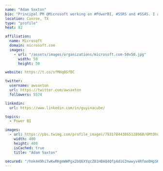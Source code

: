 ```yaml
---
name: "Adam Saxton"
bio: "Principal PM @Microsoft working on #PowerBI, #SSRS and #SSAS. I also go by @GuyInACube"
location: Conroe, TX
type: "profile"
heat: 82

affiliation:
  name: Microsoft
  domain: microsoft.com
  images:
    - url: "/assets/images/organizations/microsoft.com-50x50.jpg"
      width: 50
      height: 50

website: https://t.co/sfMHqOSfBC

twitter:
  username: awsaxton
  url: https://twitter.com/awsaxton
  followers: 5574

linkedin:
  url: https://www.linkedin.com/in/guyinacube/

topics:
  - Power BI

images:
  - url: https://pbs.twimg.com/profile_images/793178443865128960/6MtOhub__400x400.jpg
    width: 400
    height: 400
    isCached: true
    title: "Adam Saxton"

secured: "/hnk449hiTwKwRKgmWWPgx2bQ6XYqcZ81HBAQ4QfpAdiG3nwwyv4RfmoBHpSKDUXw4gnL3nWjRO31bZFmgoeuLJVMXe2CY+BafqMqkwk6RlnvH9nN9O4Eaf+azvYpmhOeKlOFdh3OO6cj46LAN8j7/HZO97JodWGnD8bMZVdvPjHlRO0+BJcOsyI13IZy8qFh8kti2yS4jyZLN1UCJfj4E+NJGXqgBPGqQOyAWmWyAXtJ9OtUSA/IQV5WwpBws9p+ROXZf0COp4xXcSMvJpeNOv3sdbJFXaG+vh9aEloKEx7fDixWlwVn7Ib24W8IsmpnAOHDos4SchmqDjtvIurRDp4Ub8DCa6YQDdX+flJlHmsZ1APfltLJc1DevPW4TlVxu2NSziMvOjUQFCjbPLOIwDcJFCzMbtWxcfkSDq4+/Y=;PaLr8/LI8U2S8eXj9voP5Q=="
---
```


